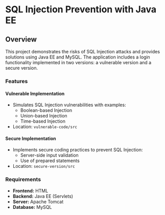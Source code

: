 # SQL Injection Prevention with Java EE  

## Overview  
This project demonstrates the risks of SQL Injection attacks and provides solutions using Java EE and MySQL. The application includes a login functionality implemented in two versions: a vulnerable version and a secure version.

### Features  
#### Vulnerable Implementation  
- Simulates SQL Injection vulnerabilities with examples:  
  - Boolean-based Injection  
  - Union-based Injection  
  - Time-based Injection  
- Location: `vulnerable-code/src`  

#### Secure Implementation  
- Implements secure coding practices to prevent SQL Injection:  
  - Server-side input validation  
  - Use of prepared statements  
- Location: `secure-version/src`  

### Requirements  
- **Frontend:** HTML  
- **Backend:** Java EE (Servlets)
- **Server:** Apache Tomcat  
- **Database:** MySQL  










